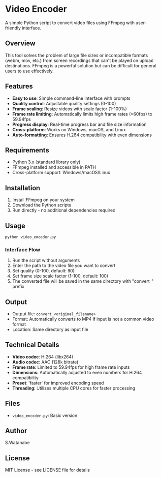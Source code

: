 # Video Encoder

A simple Python script to convert video files using FFmpeg with user-friendly interface.

## Overview

This tool solves the problem of large file sizes or incompatible formats (webm, mov, etc.) from screen recordings that can't be played on upload destinations. FFmpeg is a powerful solution but can be difficult for general users to use effectively.

## Features

- **Easy to use**: Simple command-line interface with prompts
- **Quality control**: Adjustable quality settings (0-100)
- **Frame scaling**: Resize videos with scale factor (1-100%)
- **Frame rate limiting**: Automatically limits high frame rates (>60fps) to 59.94fps
- **Progress display**: Real-time progress bar and file size information
- **Cross-platform**: Works on Windows, macOS, and Linux
- **Auto-formatting**: Ensures H.264 compatibility with even dimensions

## Requirements

- Python 3.x (standard library only)
- FFmpeg installed and accessible in PATH
- Cross-platform support: Windows/macOS/Linux

## Installation

1. Install FFmpeg on your system
2. Download the Python scripts
3. Run directly - no additional dependencies required

## Usage

```bash
python video_encoder.py
```

### Interface Flow
1. Run the script without arguments
2. Enter the path to the video file you want to convert
3. Set quality (0-100, default: 80)
4. Set frame size scale factor (1-100, default: 100)
5. The converted file will be saved in the same directory with "convert_" prefix

## Output

- Output file: `convert_<original_filename>`
- Format: Automatically converts to MP4 if input is not a common video format
- Location: Same directory as input file

## Technical Details

- **Video codec**: H.264 (libx264)
- **Audio codec**: AAC (128k bitrate)
- **Frame rate**: Limited to 59.94fps for high frame rate inputs
- **Dimensions**: Automatically adjusted to even numbers for H.264 compatibility
- **Preset**: 'faster' for improved encoding speed
- **Threading**: Utilizes multiple CPU cores for faster processing

## Files

- `video_encoder.py`: Basic version

## Author

S.Watanabe

## License

MIT License - see LICENSE file for details

